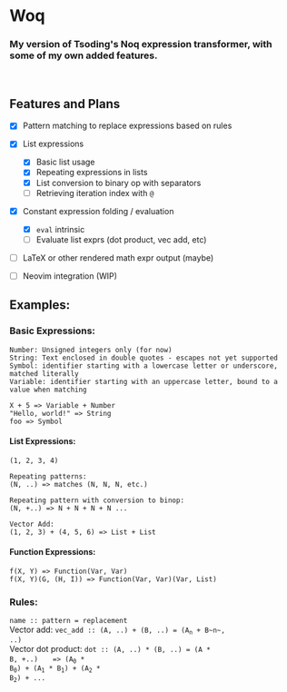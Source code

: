 # Woq
### My version of Tsoding's Noq expression transformer, with some of my own added features.
<br>

## Features and Plans

- [X] Pattern matching to replace expressions based on rules
- [X] List expressions
    - [X] Basic list usage
    - [X] Repeating expressions in lists
    - [X] List conversion to binary op with separators
    - [ ] Retrieving iteration index with `@`
- [X] Constant expression folding / evaluation
    - [X] `eval` intrinsic
    - [ ] Evaluate list exprs (dot product, vec add, etc)
- [ ] LaTeX or other rendered math expr output (maybe)
- [ ] Neovim integration (WIP)


## Examples:

### Basic Expressions: 
    Number: Unsigned integers only (for now)
    String: Text enclosed in double quotes - escapes not yet supported
    Symbol: identifier starting with a lowercase letter or underscore, matched literally
    Variable: identifier starting with an uppercase letter, bound to a value when matching

    X + 5 => Variable + Number
    "Hello, world!" => String
    foo => Symbol

#### List Expressions:
    (1, 2, 3, 4)

    Repeating patterns:
    (N, ..) => matches (N, N, N, etc.)

    Repeating pattern with conversion to binop:
    (N, +..) => N + N + N + N ...

    Vector Add:
    (1, 2, 3) + (4, 5, 6) => List + List

#### Function Expressions:
    f(X, Y) => Function(Var, Var)
    f(X, Y)(G, (H, I)) => Function(Var, Var)(Var, List)

### Rules:<br>
<code>name &#58;&#58; pattern &#61; replacement</code><br>
Vector add:
<code>vec_add &#58;&#58; &#40;A, ..) + (B, ..) = (A<sub>n</sub> + B~n~, ..)</code><br>
Vector dot product:
    <code>dot &#58;&#58; (A, ..) * (B, ..) = (A * B, +..)</code>
    <code style="margin-left: 22px;">=> (A<sub>0</sub> * B<sub>0</sub>) + (A<sub>1</sub> * B<sub>1</sub>) + (A<sub>2</sub> * B<sub>2</sub>) + ...</code>
</code>

[//]: # (Colon: &#58; Open, close paren: &#40;, &#41;)
[//]: # (equals: &#61;)
[//]: # (sub: &#115;)
[//]: # (sup: &#115;)
[//]: # (plus: &#43;)
[//]: # (star: &#42;)
[//]: # (tilde: &#126;)
[//]: # (underscore: &#95;)
[//]: # (comma: &#44;)
[//]: # (period: &#46;)
[//]: # (pipe: &#124;)
[//]: # (caret: &#94;)
